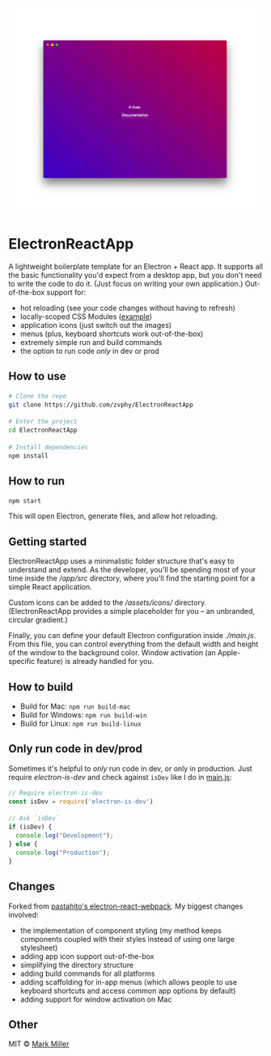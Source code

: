 ![Electron React App](https://raw.githubusercontent.com/markthomasmiller/ElectronReactApp/master/assets/images/electronreactapp.png)

# ElectronReactApp

A lightweight boilerplate template for an Electron + React app. It supports all the basic functionality you'd expect from a desktop app, but you don't need to write the code to do it. (Just focus on writing your own application.) Out-of-the-box support for:

- hot reloading (see your code changes without having to refresh)
- locally-scoped CSS Modules ([example](https://github.com/zvphy/ElectronReactApp/tree/master/app/src/components/Link))
- application icons (just switch out the images)
- menus (plus, keyboard shortcuts work out-of-the-box)
- extremely simple run and build commands
- the option to run code _only_ in dev or prod

## How to use

```bash
# Clone the repo
git clone https://github.com/zvphy/ElectronReactApp

# Enter the project
cd ElectronReactApp

# Install dependencies
npm install
```

## How to run

```bash
npm start
```

This will open Electron, generate files, and allow hot reloading.

## Getting started

ElectronReactApp uses a minimalistic folder structure that's easy to understand and extend. As the developer, you'll be spending most of your time inside the _/app/src_ directory, where you'll find the starting point for a simple React application.

Custom icons can be added to the _/assets/icons/_ directory. (ElectronReactApp provides a simple placeholder for you – an unbranded, circular gradient.)

Finally, you can define your default Electron configuration inside _./main.js_. From this file, you can control everything from the default width and height of the window to the background color. Window activation (an Apple-specific feature) is already handled for you.

## How to build

- Build for Mac: `npm run build-mac`
- Build for Windows: `npm run build-win`
- Build for Linux: `npm run build-linux`

## Only run code in dev/prod

Sometimes it's helpful to _only_ run code in dev, or only in production. Just require _electron-is-dev_ and check against `isDev` like I do in [main.js](https://github.com/zvphy/ElectronReactApp/blob/master/main.js):

```javascript
// Require electron-is-dev
const isDev = require('electron-is-dev')

// Ask `isDev`
if (isDev) {
  console.log("Development");
} else {
  console.log("Production");
}
```

## Changes

Forked from [pastahito's electron-react-webpack](https://github.com/pastahito/electron-react-webpack). My biggest changes involved: 

* the implementation of component styling (my method keeps components coupled with their styles instead of using one large stylesheet)
* adding app icon support out-of-the-box
* simplifying the directory structure
* adding build commands for all platforms
* adding scaffolding for in-app menus (which allows people to use keyboard shortcuts and access common app options by default)
* adding support for window activation on Mac

## Other

MIT © [Mark Miller](https://zeph.co/about)